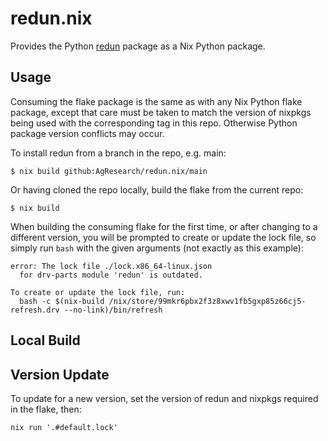 # redun.nix

Provides the Python [redun](https://insitro.github.io/redun/) package as a Nix Python package.

## Usage

Consuming the flake package is the same as with any Nix Python flake package, except that care must be taken to match the version of nixpkgs being used with the corresponding tag in this repo.  Otherwise Python package version conflicts may occur.

To install redun from a branch in the repo, e.g. main:

```
$ nix build github:AgResearch/redun.nix/main
```

Or having cloned the repo locally, build the flake from the current repo:

```
$ nix build
```

When building the consuming flake for the first time, or after changing to a different version, you will be prompted to create or update the lock file, so simply run `bash` with the given arguments (not exactly as this example):

```
error: The lock file ./lock.x86_64-linux.json
  for drv-parts module 'redun' is outdated.

To create or update the lock file, run:
  bash -c $(nix-build /nix/store/99mkr6pbx2f3z8xwv1fb5gxp85z66cj5-refresh.drv --no-link)/bin/refresh
```



## Local Build



## Version Update

To update for a new version, set the version of redun and nixpkgs required in the flake, then:

```
nix run '.#default.lock'
```

